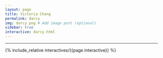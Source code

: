 ```yaml
---
layout: page
title: Victoria Chang
permalink: darcy
img: darcy.png # Add image post (optional)
sidebar: true
interactive: darcy.html
---
```

---

<!-- The below line includes the interactive figure. Do not change! -->


{% include_relative interactives/{{page.interactive}} %}




